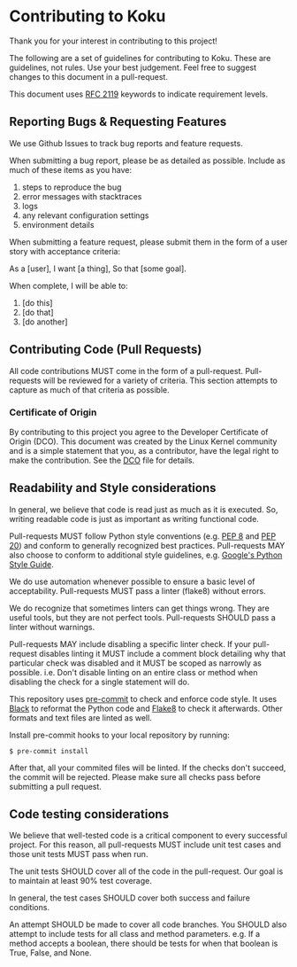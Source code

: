 # Contributing to Koku

Thank you for your interest in contributing to this project!

The following are a set of guidelines for contributing to Koku. These are guidelines, not rules. Use your best judgement. Feel free to suggest changes to this document in a pull-request.

This document uses [RFC 2119](https://www.ietf.org/rfc/rfc2119.txt/) keywords to indicate requirement levels.

## Reporting Bugs & Requesting Features

We use Github Issues to track bug reports and feature requests.

When submitting a bug report, please be as detailed as possible. Include as much of these items as you have:

1.  steps to reproduce the bug
2.  error messages with stacktraces
3.  logs
4.  any relevant configuration settings
5.  environment details

When submitting a feature request, please submit them in the form of a user story with acceptance criteria:

As a \[user\], I want \[a thing\], So that \[some goal\].

When complete, I will be able to:

1.  \[do this\]
2.  \[do that\]
3.  \[do another\]

## Contributing Code (Pull Requests)

All code contributions MUST come in the form of a pull-request. Pull-requests will be reviewed for a variety of criteria. This section attempts to capture as much of that criteria as possible.

### Certificate of Origin

By contributing to this project you agree to the Developer Certificate of Origin (DCO). This document was created by the Linux Kernel community and is a simple statement that you, as a contributor, have the legal right to make the contribution. See the [DCO](DCO) file for details.

## Readability and Style considerations

In general, we believe that code is read just as much as it is executed. So, writing readable code is just as important as writing functional code.

Pull-requests MUST follow Python style conventions (e.g. [PEP 8](https://peps.python.org/pep-0008/) and [PEP 20](https://www.python.org/dev/peps/pep-0020/)) and conform to generally recognized best practices. Pull-requests MAY also choose to conform to additional style guidelines, e.g. [Google's Python Style Guide](https://google.github.io/styleguide/pyguide.html).

We do use automation whenever possible to ensure a basic level of acceptability. Pull-requests MUST pass a linter (flake8) without errors.

We do recognize that sometimes linters can get things wrong. They are useful tools, but they are not perfect tools. Pull-requests SHOULD pass a linter without warnings.

Pull-requests MAY include disabling a specific linter check. If your pull-request disables linting it MUST include a comment block detailing why that particular check was disabled and it MUST be scoped as narrowly as possible. i.e. Don\'t disable linting on an entire class or method when disabling the check for a single statement will do.

This repository uses [pre-commit](https://pre-commit.com/) to check and enforce code style. It uses [Black](https://github.com/psf/black/) to reformat the Python code and [Flake8](http://flake8.pycqa.org/) to check it afterwards. Other formats and text files are linted as well.

Install pre-commit hooks to your local repository by running:

    $ pre-commit install

After that, all your commited files will be linted. If the checks don't succeed, the commit will be rejected. Please make sure all checks pass before submitting a pull request.

## Code testing considerations

We believe that well-tested code is a critical component to every successful project. For this reason, all pull-requests MUST include unit test cases and those unit tests MUST pass when run.

The unit tests SHOULD cover all of the code in the pull-request. Our goal is to maintain at least 90% test coverage.

In general, the test cases SHOULD cover both success and failure conditions.

An attempt SHOULD be made to cover all code branches. You SHOULD also attempt to include tests for all class and method parameters. e.g. If a method accepts a boolean, there should be tests for when that boolean is True, False, and None.
